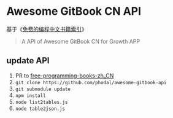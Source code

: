 # Awesome GitBook CN API

基于《[免费的编程中文书籍索引](https://github.com/justjavac/free-programming-books-zh_CN)》

> A API of Awesome GitBook CN for Growth APP

update API
---

1. PR to
   [free-programming-books-zh_CN](https://github.com/justjavac/free-programming-books-zh_CN)
2. ``git clone https://github.com/phodal/awesome-gitbook-api``
3. ``git submodule update``
4. ``npm install``
5. ``node list2tables.js``
6. ``node table2json.js``



